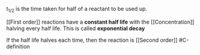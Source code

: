 t<sub>1/2</sub> is the time taken for half of a reactant to be used up.

[[First order]] reactions have a **constant half life** with the [[Concentration]] halving every half life. This is called **exponential decay**

If the half life halves each time, then the reaction is [[Second order]]
#C-definition